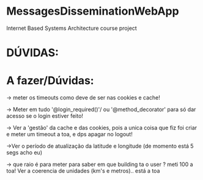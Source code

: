 # MessagesDisseminationWebApp
Internet Based Systems Architecture course project

# DÚVIDAS:





# A fazer/Dúvidas:
-> meter os timeouts como deve de ser nas cookies e cache!

-> Meter em tudo '@login_required()'/ ou '@method_decorator' para só dar acesso se o login estiver feito!

-> Ver a 'gestão' da cache e das cookies, pois a unica coisa que fiz foi criar e meter um timeout a toa, e dps apagar no logout!

->Ver o período de atualização da latitude e longitude (de momento está 5 segs acho eu)

-> que raio é para meter para saber em que building ta o user ? meti 100 a toa! Ver a coerencia de unidades (km's e metros).. está a toa
 
